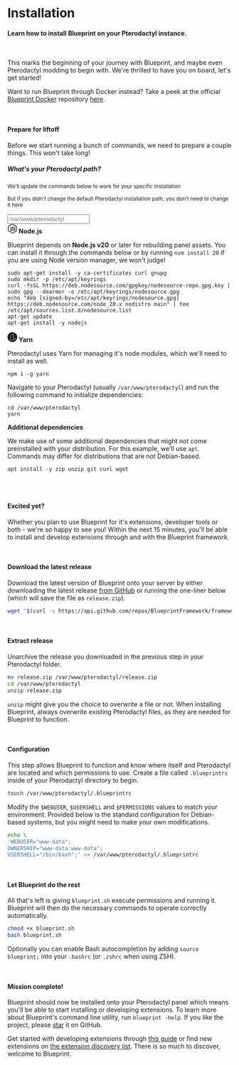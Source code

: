 # Installation
<h4 class="fw-light">Learn how to install Blueprint on your Pterodactyl instance.</h4><br/>

This marks the beginning of your journey with Blueprint, and maybe even Pterodactyl modding to begin with. We're thrilled to have you on board, let's get started!

Want to run Blueprint through Docker instead? Take a peek at the official <a href="https://github.com/BlueprintFramework/docker" class="text-primary-emphasis link-underline-opacity-0 link-underline"><i class="bi bi-box"></i> Blueprint Docker</a> repository [here](https://github.com/BlueprintFramework/docker).

<br><div class="bg-dark-subtle rounded-4 p-4 pb-3">
  <h4><i class="bi bi-rocket-takeoff-fill"></i> Prepare for liftoff</h4>
  <p class="pb-3">Before we start running a bunch of commands, we need to prepare a couple things. This won't take long!</p>

  <div class="bg-body rounded-3 p-3 mb-3">
    <h5><i class="bi bi-folder2-open"></i> What's your Pterodactyl path?</h5>
    <p class="mb-2 text-secondary"><small>We'll update the commands below to work for your specific installation</small></p>
    <p class="mb-2 text-secondary"><small>But if you didn't change the default Pterodactyl installation path, you don't need to change it here</small></p>
    <div class="input-group mb-3">
      <input type="text" id="dirPath" class="form-control" placeholder="/var/www/pterodactyl" aria-label="Pterodactyl default path" oninput="changethepath()">
    </div>
  </div>

  <div class="row">
    <!-- Node.js -->
    <div class="col col-12 col-md-6 pb-3">
      <b class="text-success-emphasis">
        <svg role="img" width="22" class="pb-1" fill="currentColor" viewBox="0 0 24 24" xmlns="http://www.w3.org/2000/svg"><title>Node.js</title><path d="M11.998,24c-0.321,0-0.641-0.084-0.922-0.247l-2.936-1.737c-0.438-0.245-0.224-0.332-0.08-0.383 c0.585-0.203,0.703-0.25,1.328-0.604c0.065-0.037,0.151-0.023,0.218,0.017l2.256,1.339c0.082,0.045,0.197,0.045,0.272,0l8.795-5.076 c0.082-0.047,0.134-0.141,0.134-0.238V6.921c0-0.099-0.053-0.192-0.137-0.242l-8.791-5.072c-0.081-0.047-0.189-0.047-0.271,0 L3.075,6.68C2.99,6.729,2.936,6.825,2.936,6.921v10.15c0,0.097,0.054,0.189,0.139,0.235l2.409,1.392 c1.307,0.654,2.108-0.116,2.108-0.89V7.787c0-0.142,0.114-0.253,0.256-0.253h1.115c0.139,0,0.255,0.112,0.255,0.253v10.021 c0,1.745-0.95,2.745-2.604,2.745c-0.508,0-0.909,0-2.026-0.551L2.28,18.675c-0.57-0.329-0.922-0.945-0.922-1.604V6.921 c0-0.659,0.353-1.275,0.922-1.603l8.795-5.082c0.557-0.315,1.296-0.315,1.848,0l8.794,5.082c0.57,0.329,0.924,0.944,0.924,1.603 v10.15c0,0.659-0.354,1.273-0.924,1.604l-8.794,5.078C12.643,23.916,12.324,24,11.998,24z M19.099,13.993 c0-1.9-1.284-2.406-3.987-2.763c-2.731-0.361-3.009-0.548-3.009-1.187c0-0.528,0.235-1.233,2.258-1.233 c1.807,0,2.473,0.389,2.747,1.607c0.024,0.115,0.129,0.199,0.247,0.199h1.141c0.071,0,0.138-0.031,0.186-0.081 c0.048-0.054,0.074-0.123,0.067-0.196c-0.177-2.098-1.571-3.076-4.388-3.076c-2.508,0-4.004,1.058-4.004,2.833 c0,1.925,1.488,2.457,3.895,2.695c2.88,0.282,3.103,0.703,3.103,1.269c0,0.983-0.789,1.402-2.642,1.402 c-2.327,0-2.839-0.584-3.011-1.742c-0.02-0.124-0.126-0.215-0.253-0.215h-1.137c-0.141,0-0.254,0.112-0.254,0.253 c0,1.482,0.806,3.248,4.655,3.248C17.501,17.007,19.099,15.91,19.099,13.993z"/></svg>
        Node.js
      </b>
      <p>Blueprint depends on <b>Node.js v20</b> or later for rebuilding panel assets. You can install it through the commands below or by running <code>nvm install 20</code> if you are using Node version manager, we won't judge!</p>
      <pre><code class="language-bash">sudo apt-get install -y ca-certificates curl gnupg
sudo mkdir -p /etc/apt/keyrings
curl -fsSL https://deb.nodesource.com/gpgkey/nodesource-repo.gpg.key | sudo gpg --dearmor -o /etc/apt/keyrings/nodesource.gpg
echo "deb [signed-by=/etc/apt/keyrings/nodesource.gpg] https://deb.nodesource.com/node_20.x nodistro main" | tee /etc/apt/sources.list.d/nodesource.list
apt-get update
apt-get install -y nodejs</code></pre>
    </div>
    <!-- Yarn -->
    <div class="col col-12 col-md-6 pb-3">
      <b class="text-primary-emphasis">
        <svg role="img" width="22" class="pb-1" fill="currentColor" viewBox="0 0 24 24" xmlns="http://www.w3.org/2000/svg"><title>Yarn</title><path d="M12 0C5.375 0 0 5.375 0 12s5.375 12 12 12 12-5.375 12-12S18.625 0 12 0zm.768 4.105c.183 0 .363.053.525.157.125.083.287.185.755 1.154.31-.088.468-.042.551-.019.204.056.366.19.463.375.477.917.542 2.553.334 3.605-.241 1.232-.755 2.029-1.131 2.576.324.329.778.899 1.117 1.825.278.774.31 1.478.273 2.015a5.51 5.51 0 0 0 .602-.329c.593-.366 1.487-.917 2.553-.931.714-.009 1.269.445 1.353 1.103a1.23 1.23 0 0 1-.945 1.362c-.649.158-.95.278-1.821.843-1.232.797-2.539 1.242-3.012 1.39a1.686 1.686 0 0 1-.704.343c-.737.181-3.266.315-3.466.315h-.046c-.783 0-1.214-.241-1.45-.491-.658.329-1.51.19-2.122-.134a1.078 1.078 0 0 1-.58-1.153 1.243 1.243 0 0 1-.153-.195c-.162-.25-.528-.936-.454-1.946.056-.723.556-1.367.88-1.71a5.522 5.522 0 0 1 .408-2.256c.306-.727.885-1.348 1.32-1.737-.32-.537-.644-1.367-.329-2.21.227-.602.412-.936.82-1.08h-.005c.199-.074.389-.153.486-.259a3.418 3.418 0 0 1 2.298-1.103c.037-.093.079-.185.125-.283.31-.658.639-1.029 1.024-1.168a.94.94 0 0 1 .328-.06zm.006.7c-.507.016-1.001 1.519-1.001 1.519s-1.27-.204-2.266.871c-.199.218-.468.334-.746.44-.079.028-.176.023-.417.672-.371.991.625 2.094.625 2.094s-1.186.839-1.626 1.881c-.486 1.144-.338 2.261-.338 2.261s-.843.732-.899 1.487c-.051.663.139 1.2.343 1.515.227.343.51.176.51.176s-.561.653-.037.931c.477.25 1.283.394 1.71-.037.31-.31.371-1.001.486-1.283.028-.065.12.111.209.199.097.093.264.195.264.195s-.755.324-.445 1.066c.102.246.468.403 1.066.398.222-.005 2.664-.139 3.313-.296.375-.088.505-.283.505-.283s1.566-.431 2.998-1.357c.917-.598 1.293-.76 2.034-.936.612-.148.57-1.098-.241-1.084-.839.009-1.575.44-2.196.825-1.163.718-1.742.672-1.742.672l-.018-.032c-.079-.13.371-1.293-.134-2.678-.547-1.515-1.413-1.881-1.344-1.997.297-.5 1.038-1.297 1.334-2.78.176-.899.13-2.377-.269-3.151-.074-.144-.732.241-.732.241s-.616-1.371-.788-1.483a.271.271 0 0 0-.157-.046z"/></svg>
        Yarn
      </b>
      <p>Pterodactyl uses Yarn for managing it's node modules, which we'll need to install as well.</p>
      <pre><code class="language-bash">npm i -g yarn</code></pre>
      <p>Navigate to your Pterodactyl (usually <code>/var/www/pterodactyl</code>) and run the following command to initialize dependencies:</p>
      <pre><code class="ptero-cmd language-bash">cd /var/www/pterodactyl
yarn</code></pre>
    </div>
    <!-- Additional dependencies -->
    <div class="col col-12">
      <b class="text-danger-emphasis">
        <i class="bi bi-boxes pb-1" style="font-size:22px;"></i>
        Additional dependencies
      </b>
      <p>We make use of some additional dependencies that might not come preinstalled with your distribution. For this example, we'll use <code>apt</code>. Commands may differ for distributions that are not Debian-based.</p>
      <pre><code class="language-bash">apt install -y zip unzip git curl wget</code></pre>
    </div>
  </div>
</div><br><br>

#### <i class="bi bi-stars"></i> Excited yet?
Whether you plan to use Blueprint for it's extensions, developer tools or both - we're so happy to see you! Within the next 15 minutes, you'll be able to install and develop extensions through and with the Blueprint framework.

<br>

#### <i class="bi bi-cloud-arrow-down-fill"></i> Download the latest release
Download the latest version of Blueprint onto your server by either downloading the latest release [from GitHub](https://github.com/BlueprintFramework/framework/releases/latest) or running the one-liner below (which will save the file as `release.zip`).

```bash
wget "$(curl -s https://api.github.com/repos/BlueprintFramework/framework/releases/latest | grep 'browser_download_url' | cut -d '"' -f 4)" -O release.zip
```

<br>

#### <i class="bi bi-file-zip-fill"></i> Extract release
Unarchive the release you downloaded in the previous step in your Pterodactyl folder.

```bash
mv release.zip /var/www/pterodactyl/release.zip
cd /var/www/pterodactyl
unzip release.zip
```

`unzip` might give you the choice to overwrite a file or not. When installing Blueprint, always overwrite existing Pterodactyl files, as they are needed for Blueprint to function.

<br>

#### <i class="bi bi-gear-fill"></i> Configuration
This step allows Blueprint to function and know where itself and Pterodactyl are located and which permissions to use. Create a file called `.blueprintrc` inside of your Pterodactyl directory to begin.

```bash
touch /var/www/pterodactyl/.blueprintrc
```

Modify the `$WEBUSER`, `$USERSHELL` and `$PERMISSIONS` values to match your environment. Provided below is the standard configuration for Debian-based systems, but you might need to make your own modifications.

```bash
echo \
'WEBUSER="www-data";
OWNERSHIP="www-data:www-data";
USERSHELL="/bin/bash";' >> /var/www/pterodactyl/.blueprintrc
```

<br>

#### <i class="bi bi-robot"></i> Let Blueprint do the rest
All that's left is giving `blueprint.sh` execute permissions and running it. Blueprint will then do the necessary commands to operate correctly automatically.

```bash
chmod +x blueprint.sh
bash blueprint.sh
```

Optionally you can enable Bash autocompletion by adding `source blueprint;` into your `.bashrc` (or `.zshrc` when using ZSH).

<br>

#### <i class="bi bi-check-circle-fill"></i> Mission complete!
Blueprint should now be installed onto your Pterodactyl panel which means you'll be able to start installing or developing extensions. To learn more about Blueprint's command line utility, run `blueprint -help`. If you like the project, please <a href="https://github.com/BlueprintFramework/framework" class="text-warning-emphasis">star</a> it on GitHub.

Get started with developing extensions through [this guide](?page=getting-started/Extension-development) or find new extensions on [the extension discovery list](../browse). There is so much to discover, welcome to Blueprint.
